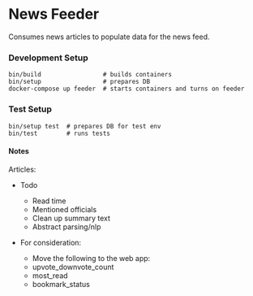# News Feeder
Consumes news articles to populate data for the news feed.

### Development Setup
    bin/build                 # builds containers
    bin/setup                 # prepares DB
    docker-compose up feeder  # starts containers and turns on feeder

### Test Setup
    bin/setup test  # prepares DB for test env
    bin/test        # runs tests

#### Notes
Articles:  
* Todo
  * Read time
  * Mentioned officials
  * Clean up summary text
  * Abstract parsing/nlp

* For consideration:
  * Move the following to the web app:
  * upvote_downvote_count
  * most_read
  * bookmark_status
